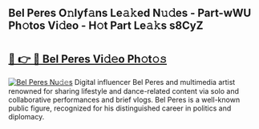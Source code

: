 ## Bel Peres O𝚗lyf𝚊ns Le𝚊𝚔ed N𝚞𝚍es - Part-wWU Ph𝚘tos Vi𝚍eo - H𝚘t Part Le𝚊𝚔s s8CyZ

# <h2><a href="http://hf2rpuk.feru.top/?c=Bel+Peres">🔗 👉 🔴 Bel Peres Vi𝚍𝚎o Ph𝚘t𝚘𝚜</a></h2>

[![Bel Peres Nu𝚍𝚎s](https://i.imgur.com/0TWrTi3.gif)](http://hf2rpuk.feru.top/?c=Bel+Peres)
Digital influencer Bel Peres and multimedia artist renowned for sharing lifestyle and dance-related content via solo and collaborative performances and brief vlogs. Bel Peres is a well-known public figure, recognized for his distinguished career in politics and diplomacy. 
